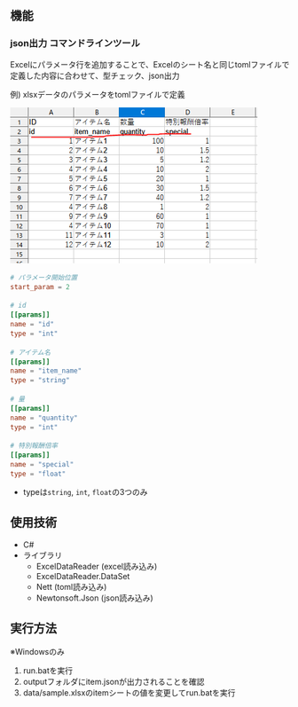 
## 機能
### json出力 コマンドラインツール
Excelにパラメータ行を追加することで、Excelのシート名と同じtomlファイルで定義した内容に合わせて、型チェック、json出力

例) xlsxデータのパラメータをtomlファイルで定義

![](image/excel.png)

```toml
# パラメータ開始位置
start_param = 2

# id
[[params]]
name = "id"
type = "int"

# アイテム名
[[params]]
name = "item_name"
type = "string"

# 量
[[params]]
name = "quantity"
type = "int"

# 特別報酬倍率
[[params]]
name = "special"
type = "float"
```
- typeは`string`, `int`, `float`の3つのみ


## 使用技術
- C#
- ライブラリ
    - ExcelDataReader (excel読み込み)
    - ExcelDataReader.DataSet
    - Nett (toml読み込み)
    - Newtonsoft.Json (json読み込み)


## 実行方法
※Windowsのみ

1. run.batを実行
2. outputフォルダにitem.jsonが出力されることを確認
3. data/sample.xlsxのitemシートの値を変更してrun.batを実行
